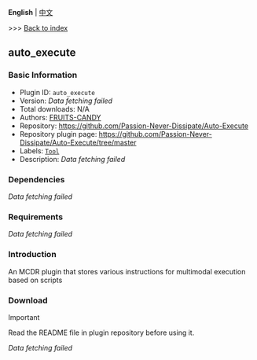 **English** | [中文](readme-zh_cn.md)

\>\>\> [Back to index](/readme.md)

## auto_execute

### Basic Information

- Plugin ID: `auto_execute`
- Version: *Data fetching failed*
- Total downloads: N/A
- Authors: [FRUITS-CANDY](https://github.com/FRUITS-CANDY)
- Repository: https://github.com/Passion-Never-Dissipate/Auto-Execute
- Repository plugin page: https://github.com/Passion-Never-Dissipate/Auto-Execute/tree/master
- Labels: [`Tool`](/labels/tool/readme.md)
- Description: *Data fetching failed*

### Dependencies

*Data fetching failed*

### Requirements

*Data fetching failed*

### Introduction

An MCDR plugin that stores various instructions for multimodal execution based on scripts
### Download

> [!IMPORTANT]
> Read the README file in plugin repository before using it.

*Data fetching failed*

